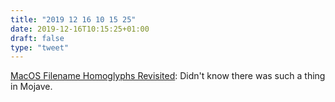 ```yaml
---
title: "2019 12 16 10 15 25"
date: 2019-12-16T10:15:25+01:00
draft: false
type: "tweet"
---
```

[MacOS Filename Homoglyphs Revisited](https://www.mdsec.co.uk/2019/12/macos-filename-homoglyphs-revisited/): Didn't know there was such a thing in Mojave.
